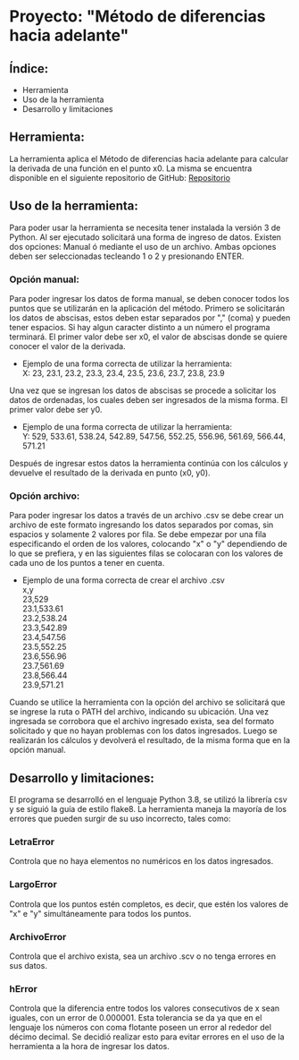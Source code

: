 # Proyecto: "Método de diferencias hacia adelante"


## Índice:

* Herramienta
* Uso de la herramienta
* Desarrollo y limitaciones


## Herramienta:

La herramienta aplica el Método de diferencias hacia adelante para calcular la derivada de una función en el punto x0.
La misma se encuentra disponible en el siguiente repositorio de GitHub: [Repositorio](https://github.com/LucaSor1a/proyecto-analisis-numerico)


## Uso de la herramienta:

Para poder usar la herramienta se necesita tener instalada la versión 3 de Python.
Al ser ejecutado solicitará una forma de ingreso de datos. Existen dos opciones: Manual ó mediante el uso de un archivo.
Ambas opciones deben ser seleccionadas tecleando 1 o 2 y presionando ENTER.

### Opción manual:

Para poder ingresar los datos de forma manual, se deben conocer todos los puntos que se utilizarán en la aplicación del método.
Primero se solicitarán los datos de abscisas, estos deben estar separados por "," (coma) y pueden tener espacios. Si hay algun caracter distinto a un número el programa terminará. El primer valor debe ser x0, el valor de abscisas donde se quiere conocer el valor de la derivada.

* Ejemplo de una forma correcta de utilizar la herramienta:\
X: 23, 23.1, 23.2, 23.3, 23.4, 23.5, 23.6, 23.7, 23.8, 23.9

Una vez que se ingresan los datos de abscisas se procede a solicitar los datos de ordenadas, los cuales deben ser ingresados de la misma forma. El primer valor debe ser y0.

* Ejemplo de una forma correcta de utilizar la herramienta:\
Y: 529, 533.61, 538.24, 542.89, 547.56, 552.25, 556.96, 561.69, 566.44, 571.21

Después de ingresar estos datos la herramienta continúa con los cálculos y devuelve el resultado de la derivada en punto (x0, y0).

### Opción archivo:

Para poder ingresar los datos a través de un archivo .csv se debe crear un archivo de este formato ingresando los datos separados por comas, sin espacios y solamente 2 valores por fila. Se debe empezar por una fila especificando el orden de los valores, colocando "x" o "y" dependiendo de lo que se prefiera, y en las siguientes filas se colocaran con los valores de cada uno de los puntos a tener en cuenta.

* Ejemplo de una forma correcta de crear el archivo .csv\
x,y\
23,529\
23.1,533.61\
23.2,538.24\
23.3,542.89\
23.4,547.56\
23.5,552.25\
23.6,556.96\
23.7,561.69\
23.8,566.44\
23.9,571.21

Cuando se utilice la herramienta con la opción del archivo se solicitará que se ingrese la ruta o PATH del archivo, indicando su ubicación. Una vez ingresada se corrobora que el archivo ingresado exista, sea del formato solicitado y que no hayan problemas con los datos ingresados. Luego se realizarán los cálculos y devolverá el resultado, de la misma forma que en la opción manual.


## Desarrollo y limitaciones:

El programa se desarrolló en el lenguaje Python 3.8, se utilizó la librería csv y se siguió la guía de estilo flake8.
La herramienta maneja la mayoría de los errores que pueden surgir de su uso incorrecto, tales como:

### LetraError

Controla que no haya elementos no numéricos en los datos ingresados.

### LargoError

Controla que los puntos estén completos, es decir, que estén los valores de "x" e "y" simultáneamente para todos los puntos. 

### ArchivoError

Controla que el archivo exista, sea un archivo .scv o no tenga errores en sus datos.

### hError

Controla que la diferencia entre todos los valores consecutivos de x sean iguales, con un error de 0.000001. Esta tolerancia se da ya que en el lenguaje los números con coma flotante poseen un error al rededor del décimo decimal. Se decidió realizar esto para evitar errores en el uso de la herramienta a la hora de ingresar los datos.
